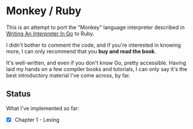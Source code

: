 # Monkey / Ruby

This is an attempt to port the "Monkey" language interpreter described in [Writing An Interpreter In Go](https://interpreterbook.com/) to Ruby.

I didn't bother to comment the code, and if you're interested in knowing more, I can only recommend that you **buy and read the book**.

It's well-written, and even if you don't know Go, pretty accessible. Having laid my hands on a few compiler books and tutorials, I can only say it's the best introductory material I've come across, by far.

## Status

What I've implemented so far:

* [x] Chapter 1 - Lexing

